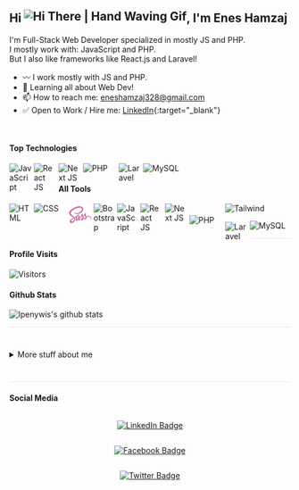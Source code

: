 ## Hi <img src="https://user-images.githubusercontent.com/1303154/88677602-1635ba80-d120-11ea-84d8-d263ba5fc3c0.gif" width="28px" height="28px" style="margin-top: -0.599rem;vertical-align: middle; user-select: none" alt="Hi There | Hand Waving Gif">, I'm Enes Hamzaj

I'm Full-Stack Web Developer specialized in mostly JS and PHP.<br />
I mostly work with: JavaScript and PHP. <br />
But I also like frameworks like React.js and Laravel!
<br />

<!-- - 🔭 I’m currently looking for a Job. -->
- 〰️ I work mostly with JS and PHP.
- 💭 Learning all about Web Dev!
- 📫 How to reach me: eneshamzaj328@gmail.com
- ✅ Open to Work / Hire me: [LinkedIn](https://www.linkedin.com/in/enes-hamzaj-633757184?original_referer=https%3A%2F%2Fwww.google.com%2F){:target="_blank"}

<br />

<!--
- 💻 Coding <br /> Most used keywords when coding:
- JS: `const, let, this, function, console.log(), return, import, export`
- PHP: `echo, return, function, class, die()`
- Git: `git commit -m "Initial Commit"`
<br /> -->

<!-- Top Technologies -->

#### Top Technologies

<img align="left" width="40px" style="margin-right: .25rem" src="https://upload.wikimedia.org/wikipedia/commons/thumb/9/99/Unofficial_JavaScript_logo_2.svg/2048px-Unofficial_JavaScript_logo_2.svg.png" alt="JavaScript" />

<img align="left" width="40px" style="margin-right: .25rem" src="https://miro.medium.com/max/500/1*cPh7ujRIfcHAy4kW2ADGOw.png" alt="React JS" />

<img align="left" width="40px" style="margin-right: .25rem" src="https://seeklogo.com/images/N/next-js-logo-7929BCD36F-seeklogo.com.png" alt="Next JS" />

<!--<img align="left" width="40px" style="margin-right: .25rem" src="https://upload.wikimedia.org/wikipedia/commons/thumb/4/4c/Typescript_logo_2020.svg/512px-Typescript_logo_2020.svg.png" alt="TypeScript" />-->


<img align="left" width="60px" style="margin-right: .25rem" src="https://www.php.net//images/logos/new-php-logo.svg" alt="PHP" />

<img align="left" width="40px" style="margin-right: .25rem" src="https://laravel.com/img/logomark.min.svg" alt="Laravel" />

<img align="auto" width="70px" style="margin-top: -3px" src="https://logo-download.com/wp-content/data/images/svg/MySQL-logo.svg" alt="MySQL" />

<!-- All Tools -->

#### All Tools

<img align="left" width="40px" style="margin-right: .25rem" src="https://upload.wikimedia.org/wikipedia/commons/thumb/6/61/HTML5_logo_and_wordmark.svg/2048px-HTML5_logo_and_wordmark.svg.png" alt="HTML" />

<img align="left" width="59px" style="margin-right: .25rem" src="https://1000logos.net/wp-content/uploads/2020/09/CSS-Logo.png" alt="CSS" />

<img align="left" width="40px" style="margin-right: .25rem" src="https://raw.githubusercontent.com/github/explore/80688e429a7d4ef2fca1e82350fe8e3517d3494d/topics/sass/sass.png" alt="Sass" />

<img align="left" width="38px" style="margin-right: .25rem" src="https://upload.wikimedia.org/wikipedia/commons/thumb/b/b2/Bootstrap_logo.svg/2560px-Bootstrap_logo.svg.png" alt="Bootstrap" />

<img align="auto" width="40px" style="margin-right: .25rem" src="https://seeklogo.com/images/T/tailwind-css-logo-5AD4175897-seeklogo.com.png" alt="Tailwind" />

<img align="left" width="38px" style="margin-right: .25rem" src="https://upload.wikimedia.org/wikipedia/commons/thumb/9/99/Unofficial_JavaScript_logo_2.svg/2048px-Unofficial_JavaScript_logo_2.svg.png" alt="JavaScript" />

<img align="left" width="40px" style="margin-right: .25rem" src="https://miro.medium.com/max/500/1*cPh7ujRIfcHAy4kW2ADGOw.png" alt="React JS" />

<img align="left" width="40px" style="margin-right: .25rem" src="https://seeklogo.com/images/N/next-js-logo-7929BCD36F-seeklogo.com.png" alt="Next JS" />

<img align="left" width="60px" style="margin: 1.3rem .25rem 0 0" src="https://www.php.net//images/logos/new-php-logo.svg" alt="PHP" />

<img align="left" width="40px" style="margin: 1rem .25rem 0 0" src="https://laravel.com/img/logomark.min.svg" alt="Laravel" />

<img width="70px" style="margin: 0.85rem .25rem 0 0" src="https://logo-download.com/wp-content/data/images/svg/MySQL-logo.svg" alt="MySQL" />

<hr style="height: 1px;opacity: 0.1" />

<!-- Profile Visits -->

#### Profile Visits

![Visitors](https://komarev.com/ghpvc/?username=eneshamzaj328)

<!-- Github Stats -->

#### Github Stats

![Ipenywis's github stats](https://github-readme-stats.vercel.app/api?username=eneshamzaj328&count_private=true&theme=tokyonight&hide=contribs,prs)

<hr style="height: 1px;opacity: 0.1" />

<!-- More stuff about me -->
<details style="margin: 2.5rem 0">
<summary>
  More stuff about me
</summary>

<br >

- I love sharing knowledge and helping others!
- I like writting JavaScript and PHP.
<!-- - I'm currently -->

<!--
#### What is ?

 is a Software Company based on Kosovo/Albania that works on Web development, coding and design.<br />
Including new technologies and frameworks and anything really related to web development world.-->

</details>

<hr style="height: 1px;opacity: 0.1" />

<!-- Social Media -->

#### Social Media

<div style="display: flex;flex-direction: column;margin: 0 auto;
justify-content: center;align-items: center;">
<div></div>

[![LinkedIn Badge](https://img.shields.io/badge/Enes%20Hamzaj-0077B5?style=for-the-badge&logo=linkedin&logoColor=white)](https://www.linkedin.com/in/enes-hamzaj-633757184/)

<div></div>

[![Facebook Badge](https://img.shields.io/badge/Enes%20Hamzaj-1877F2?style=for-the-badge&logo=facebook&logoColor=white)](https://www.facebook.com/eneshamzaj328)

<div></div>

[![Twitter Badge](https://img.shields.io/badge/@codexeni-1DA1F2?style=for-the-badge&logo=twitter&logoColor=white)](https://twitter.com/codexeni)

</div>
